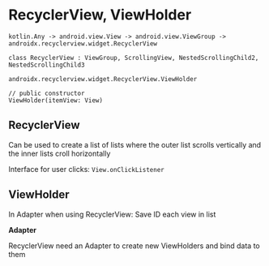 # RecyclerView, ViewHolder

`kotlin.Any -> android.view.View -> android.view.ViewGroup -> androidx.recyclerview.widget.RecyclerView`

    class RecyclerView : ViewGroup, ScrollingView, NestedScrollingChild2, NestedScrollingChild3

`androidx.recyclerview.widget.RecyclerView.ViewHolder`

    // public constructor
    ViewHolder(itemView: View)

## RecyclerView

Can be used to create a list of lists where the outer list scrolls vertically and the inner lists croll horizontally

Interface for user clicks: `View.onClickListener`

## ViewHolder 

In Adapter when using RecyclerView: Save ID each view in list

**Adapter**

RecyclerView need an Adapter to create new ViewHolders and bind data to them

